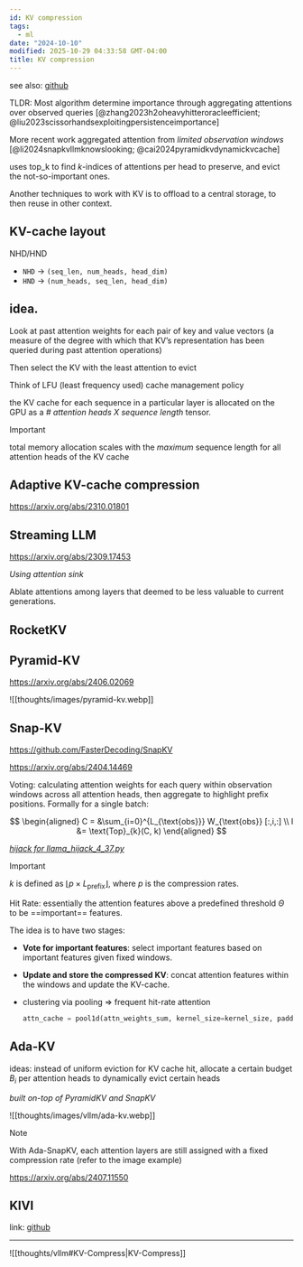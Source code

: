 ```yaml
---
id: KV compression
tags:
  - ml
date: "2024-10-10"
modified: 2025-10-29 04:33:58 GMT-04:00
title: KV compression
---
```


see also: [github](https://github.com/October2001/Awesome-KV-Cache-Compression)

TLDR: Most algorithm determine importance through aggregating attentions over observed queries [@zhang2023h2oheavyhitteroracleefficient; @liu2023scissorhandsexploitingpersistenceimportance]

More recent work aggregated attention from _limited observation windows_ [@li2024snapkvllmknowslooking; @cai2024pyramidkvdynamickvcache]

uses top_k to find $k$-indices of attentions per head to preserve, and evict the not-so-important ones.

Another techniques to work with KV is to offload to a central storage, to then reuse in other context.

## KV-cache layout

NHD/HND

- `NHD` -> `(seq_len, num_heads, head_dim)`
- `HND` -> `(num_heads, seq_len, head_dim)`

## idea.

Look at past attention weights for each pair of key and value vectors
(a measure of the degree with which that KV’s representation has been queried during past attention operations)

Then select the KV with the least attention to evict

Think of LFU (least frequency used) cache management policy

the KV cache for each sequence in a particular layer is allocated on the GPU as a _# attention heads $X$ sequence length_ tensor.

> [!important]
>
> total memory allocation scales with the _maximum_ sequence length for all attention heads of the KV cache

## Adaptive KV-cache compression

https://arxiv.org/abs/2310.01801

## Streaming LLM

https://arxiv.org/abs/2309.17453

_Using attention sink_

Ablate attentions among layers that deemed to be less valuable to current generations.

## RocketKV

## Pyramid-KV

https://arxiv.org/abs/2406.02069

![[thoughts/images/pyramid-kv.webp]]

## Snap-KV

https://github.com/FasterDecoding/SnapKV

https://arxiv.org/abs/2404.14469

Voting: calculating attention weights for each query within observation windows across all attention heads, then aggregate to highlight prefix positions. Formally for a single batch:

$$
\begin{aligned}
C = &\sum_{i=0}^{L_{\text{obs}}} W_{\text{obs}} [:,i,:] \\
I &= \text{Top}_{k}(C, k)
\end{aligned}
$$

_[hijack for llama_hijack_4_37.py](https://github.com/FasterDecoding/SnapKV/blob/82135ce2cc60f212a9ba918467f3d9c8134e163f/snapkv/monkeypatch/llama_hijack_4_37.py#L19)_

> [!important]
>
> $k$ is defined as $\lfloor p \times L_{\text{prefix}} \rfloor$, where $p$ is the compression rates.

Hit Rate: essentially the attention features above a predefined threshold $\Theta$ to be ==important== features.

The idea is to have two stages:

- **Vote for important features**: select important features based on important features given fixed windows.
- **Update and store the compressed KV**: concat attention features within the windows and update the KV-cache.

- clustering via pooling => frequent hit-rate attention
  ```python
  attn_cache = pool1d(attn_weights_sum, kernel_size=kernel_size, padding=kernel_size // 2, stride=1)
  ```

## Ada-KV

ideas: instead of uniform eviction for KV cache hit, allocate a certain budget $B_i$ per attention heads to dynamically evict certain heads

_built on-top of PyramidKV and SnapKV_

![[thoughts/images/vllm/ada-kv.webp]]

> [!note]
>
> With Ada-SnapKV, each attention layers are still assigned with a fixed compression rate (refer to the image example)

https://arxiv.org/abs/2407.11550

## KIVI

link: [github](https://github.com/jy-yuan/KIVI)

---

![[thoughts/vllm#KV-Compress|KV-Compress]]
